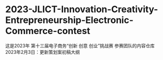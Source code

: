 # 2023-JLICT-Innovation-Creativity-Entrepreneurship-Electronic-Commerce-contest
这是2023年 第十三届电子商务“创新 创意 创业”挑战赛 参赛团队的内容仓库
<br>
2023年2月3日：更新策划案初稿大纲
